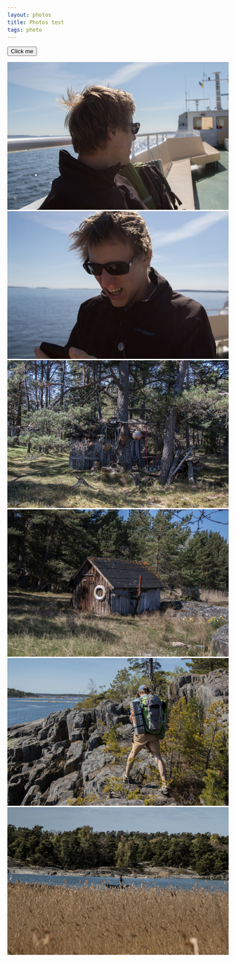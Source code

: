 ```yaml
---
layout: photos
title: Photos test
tags: photo
---
```

<button onclick="myFunction()">Click me</button>
<p id="demo"></p>

<section class="row">
<div class="thumbnails col-xs-6 col-sm-4 col-md-4" id="5F0A7051-1.jpg" onclick="showBig('#'+id)">
  <img src="/photos/2016-05-26-test/5F0A7051-1.jpg" class="img-rounded">
</div>
<div class="thumbnails col-xs-6 col-sm-4 col-md-4" id="5F0A7053-1.jpg" onclick="showBig('#'+id)">
  <img src="/photos/2016-05-26-test/5F0A7053-1.jpg" class="img-rounded">
</div>
<div class="thumbnails col-xs-6 col-sm-4 col-md-4" id="5F0A7061-1.jpg" onclick="showBig('#'+id)">
  <img src="/photos/2016-05-26-test/5F0A7061-1.jpg" class="img-rounded">
</div>
<div class="thumbnails col-xs-6 col-sm-4 col-md-4" id="5F0A7068-1.jpg" onclick="showBig('#'+id)">
  <img src="/photos/2016-05-26-test/5F0A7068-1.jpg" class="img-rounded">
</div>
<div class="thumbnails col-xs-6 col-sm-4 col-md-4" id="5F0A7072-1.jpg" onclick="showBig('#'+id)">
  <img src="/photos/2016-05-26-test/5F0A7072-1.jpg" class="img-rounded">
</div>
<div class="thumbnails col-xs-6 col-sm-4 col-md-4" id="5F0A7075-1.jpg" onclick="showBig('#'+id)">
  <img src="/photos/2016-05-26-test/5F0A7075-1.jpg" class="img-rounded">
</div>
</section>
